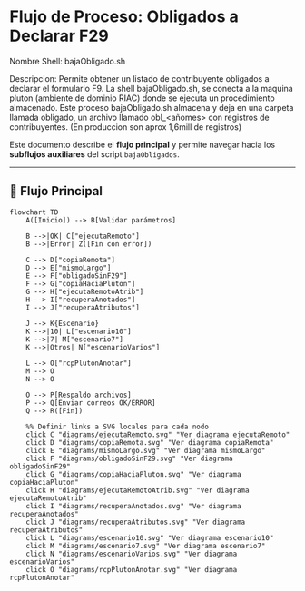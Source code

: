# Flujo de Proceso: Obligados a Declarar F29

Nombre Shell: bajaObligado.sh

Descripcion: Permite obtener un listado de contribuyente obligados a declarar el formulario F9. La shell bajaObligado.sh, se conecta a la maquina pluton (ambiente de dominio RIAC)
donde se ejecuta un procedimiento almacenado. Este proceso bajaObligado.sh almacena y deja en una carpeta llamada obligado, un archivo llamado obl_<añomes> con registros de contribuyentes. (En produccion son aprox 1,6mill de registros) 

Este documento describe el **flujo principal** y permite navegar hacia los **subflujos auxiliares** del script `bajaObligados`.

---

## 🔹 Flujo Principal

```mermaid
flowchart TD
    A([Inicio]) --> B[Validar parámetros]

    B -->|OK| C["ejecutaRemoto"]
    B -->|Error| Z([Fin con error])

    C --> D["copiaRemota"]
    D --> E["mismoLargo"]
    E --> F["obligadoSinF29"]
    F --> G["copiaHaciaPluton"]
    G --> H["ejecutaRemotoAtrib"]
    H --> I["recuperaAnotados"]
    I --> J["recuperaAtributos"]

    J --> K{Escenario}
    K -->|10| L["escenario10"]
    K -->|7| M["escenario7"]
    K -->|Otros| N["escenarioVarios"]

    L --> O["rcpPlutonAnotar"]
    M --> O
    N --> O

    O --> P[Respaldo archivos]
    P --> Q[Enviar correos OK/ERROR]
    Q --> R([Fin])

    %% Definir links a SVG locales para cada nodo
    click C "diagrams/ejecutaRemoto.svg" "Ver diagrama ejecutaRemoto"
    click D "diagrams/copiaRemota.svg" "Ver diagrama copiaRemota"
    click E "diagrams/mismoLargo.svg" "Ver diagrama mismoLargo"
    click F "diagrams/obligadoSinF29.svg" "Ver diagrama obligadoSinF29"
    click G "diagrams/copiaHaciaPluton.svg" "Ver diagrama copiaHaciaPluton"
    click H "diagrams/ejecutaRemotoAtrib.svg" "Ver diagrama ejecutaRemotoAtrib"
    click I "diagrams/recuperaAnotados.svg" "Ver diagrama recuperaAnotados"
    click J "diagrams/recuperaAtributos.svg" "Ver diagrama recuperaAtributos"
    click L "diagrams/escenario10.svg" "Ver diagrama escenario10"
    click M "diagrams/escenario7.svg" "Ver diagrama escenario7"
    click N "diagrams/escenarioVarios.svg" "Ver diagrama escenarioVarios"
    click O "diagrams/rcpPlutonAnotar.svg" "Ver diagrama rcpPlutonAnotar"

